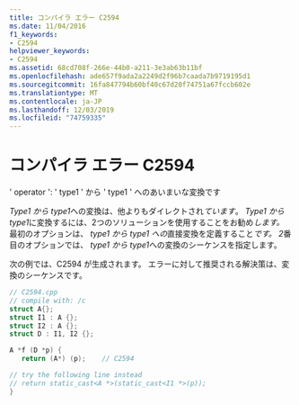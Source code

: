 ```yaml
---
title: コンパイラ エラー C2594
ms.date: 11/04/2016
f1_keywords:
- C2594
helpviewer_keywords:
- C2594
ms.assetid: 68cd708f-266e-44b0-a211-3e3ab63b11bf
ms.openlocfilehash: ade657f9ada2a2249d2f96b7caada7b9719195d1
ms.sourcegitcommit: 16fa847794b60bf40c67d20f74751a67fccb602e
ms.translationtype: MT
ms.contentlocale: ja-JP
ms.lasthandoff: 12/03/2019
ms.locfileid: "74759335"
---
```

# <a name="compiler-error-c2594"></a>コンパイラ エラー C2594

' operator ': ' type1 ' から ' type1 ' へのあいまいな変換です

*Type1 から type1*への変換は、他よりもダイレクトされ*ています*。 *Type1 から type1*に変換するには、2つのソリューションを使用することをお勧め*します。* 最初のオプションは、 *type1 から type1* *への*直接変換を定義すること*です。 2*番目のオプションでは、 *type1 から type1*への変換のシーケンスを指定します。

次の例では、C2594 が生成されます。 エラーに対して推奨される解決策は、変換のシーケンスです。

```cpp
// C2594.cpp
// compile with: /c
struct A{};
struct I1 : A {};
struct I2 : A {};
struct D : I1, I2 {};

A *f (D *p) {
   return (A*) (p);    // C2594

// try the following line instead
// return static_cast<A *>(static_cast<I1 *>(p));
}
```
